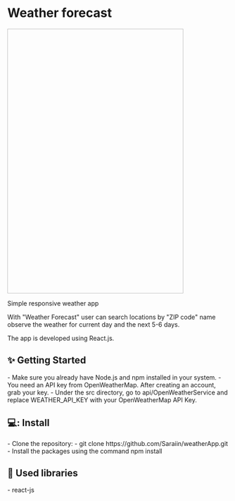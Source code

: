 <h1> Weather forecast </h1>
<img href="https://github.com/Saraiin/weatherApp/blob/main/weather-app/src/assets/app1.png" width="400px" height="600px">


<p>Simple responsive weather app</p>

<p>With "Weather Forecast" user can search locations by "ZIP code" name observe the weather for current day and the next 5-6 days.</p>
<p></p>The app is developed using React.js.</p>

<h2>✨ Getting Started</h2>
- Make sure you already have Node.js and npm installed in your system.
- You need an API key from OpenWeatherMap. After creating an account, grab your key.
- Under the src directory, go to api/OpenWeatherService and replace WEATHER_API_KEY with your OpenWeatherMap API Key.


<h2>💻: Install</h2>
- Clone the repository:
- git clone https://github.com/Saraiin/weatherApp.git
- Install the packages using the command npm install

<h2>📙 Used libraries</h2>
- react-js
